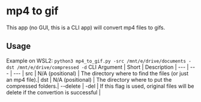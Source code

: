 # mp4 to gif
This app (no GUI, this is a CLI app) will convert mp4 files to gifs.
## Usage
Example on WSL2: ```python3 mp4_to_gif.py -src /mnt/e/drive/documents -dst /mnt/e/drive/compressed -d```
CLI Argument | Short | Description |
--- | --- | --- | 
src | N/A (positional) | The directory where to find the files (or just an mp4 file).|
dst | N/A (positional) | The directory where to put the compressed folders.|
--delete | -del | If this flag is used, original files will be delete if the convertion is successful |
